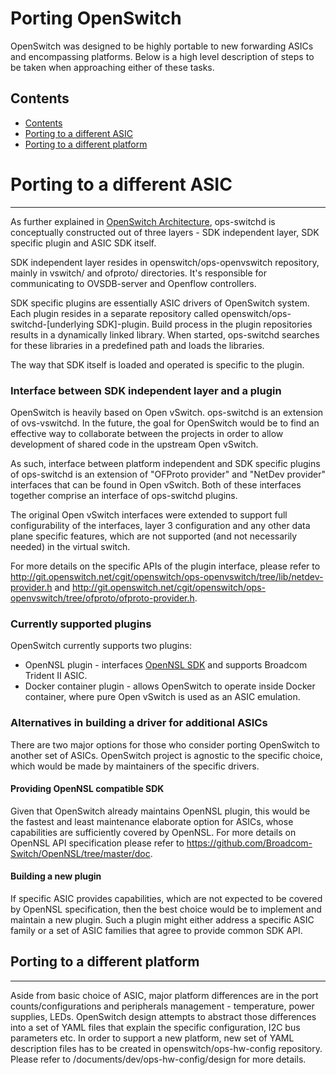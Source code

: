 Porting OpenSwitch
==================
OpenSwitch was designed to be highly portable to new forwarding ASICs and encompassing platforms.
Below is a high level description of steps to be taken when approaching either of these tasks.

## Contents
- [Contents](#contents)
- [Porting to a different ASIC](#porting_to_a_different_asic)
- [Porting to a different platform](#porting_to_a_different_platform)

# Porting to a different ASIC
------------------------------
As further explained in [OpenSwitch Architecture](/documents/user/architecture),
ops-switchd is conceptually constructed out of three layers -
SDK independent layer, SDK specific plugin and ASIC SDK itself.

SDK independent layer resides in openswitch/ops-openvswitch repository, mainly in vswitch/  and ofproto/ directories.
It's responsible for communicating to OVSDB-server and Openflow controllers.

SDK specific plugins are essentially ASIC drivers of OpenSwitch system.
Each plugin resides in a separate repository called openswitch/ops-switchd-[underlying SDK]-plugin.
Build process in the plugin repositories results in a dynamically linked library.
When started, ops-switchd searches for these libraries in a predefined path and loads the libraries.

The way that SDK itself is loaded and operated is specific to the plugin.

### Interface between SDK independent layer and a plugin ###
OpenSwitch is heavily based on Open vSwitch. ops-switchd is an extension of ovs-vswitchd.
In the future, the goal for OpenSwitch would be to find an effective way to collaborate
between the projects in order to allow development of shared code in the upstream Open vSwitch.

As such, interface between platform independent and SDK specific plugins of ops-switchd is an
extension of "OFProto provider" and "NetDev provider" interfaces that can be found in Open vSwitch.
Both of these interfaces together comprise an interface of ops-switchd plugins.

The original Open vSwitch interfaces were extended to support full configurability of the interfaces,
layer 3 configuration and any other data plane specific features, which are not supported
(and not necessarily needed) in the virtual switch.

For more details on the specific APIs of the plugin interface, please refer to
http://git.openswitch.net/cgit/openswitch/ops-openvswitch/tree/lib/netdev-provider.h
and http://git.openswitch.net/cgit/openswitch/ops-openvswitch/tree/ofproto/ofproto-provider.h.

### Currently supported plugins ###
OpenSwitch currently supports two plugins:
* OpenNSL plugin - interfaces [OpenNSL SDK](https://github.com/Broadcom-Switch/OpenNSL) and supports Broadcom Trident II ASIC.
* Docker container plugin - allows OpenSwitch to operate inside Docker container, where pure Open vSwitch is used as an ASIC emulation.

### Alternatives in building a driver for additional ASICs ###
There are two major options for those who consider porting OpenSwitch to another set of ASICs.
OpenSwitch project is agnostic to the specific choice, which would be made by maintainers of the specific drivers.

#### Providing OpenNSL compatible SDK ####
Given that OpenSwitch already maintains OpenNSL plugin, this would be the fastest and least maintenance elaborate option for ASICs,
whose capabilities are sufficiently covered by OpenNSL.
For more details on OpenNSL API specification please refer to https://github.com/Broadcom-Switch/OpenNSL/tree/master/doc.

#### Building a new plugin ####
If specific ASIC provides capabilities, which are not expected to be covered by OpenNSL specification,
then the best choice would be to implement and maintain a new plugin.
Such a plugin might either address a specific ASIC family or a set of ASIC families that agree to provide common SDK API.

## Porting to a different platform
----------------------------------
Aside from basic choice of ASIC, major platform differences are in the port counts/configurations and peripherals
management - temperature, power supplies, LEDs.
OpenSwitch design attempts to abstract those differences into a set of YAML files that explain the specific configuration,
I2C bus parameters etc.
In order to support a new platform, new set of YAML description files has to be created in openswitch/ops-hw-config repository.
Please refer to /documents/dev/ops-hw-config/design for more details.
